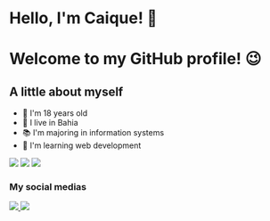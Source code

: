 # Hello, I'm Caique! 👋
# Welcome to my GitHub profile! 😉

## A little about myself
- 💪 I'm 18 years old
- 📌 I live in Bahia
- 📚 I'm majoring in information systems
- 🌱 I'm learning web development


 <img src="https://img.shields.io/badge/HTML5-E34F26?style=for-the-badge&logo=html5&logoColor=white">
 <img src="https://img.shields.io/badge/CSS3-1572B6?style=for-the-badge&logo=css3&logoColor=white">
 <img src="https://img.shields.io/badge/JavaScript-323330?style=for-the-badge&logo=javascript&logoColor=F7DF1E">

### My social medias
<div>
  <a href="https://www.instagram.com/_caiquedebrito" target="_blank">
    <img src="https://img.shields.io/badge/Instagram-E4405F?style=for-the-badge&logo=instagram&logoColor=white" >
  </a>
  <a href="https://www.linkedin.com/in/caiquedebrito" target="_blank">
    <img src="https://img.shields.io/badge/LinkedIn-0077B5?style=for-the-badge&logo=linkedin&logoColor=white" >
  </a>
</div>







